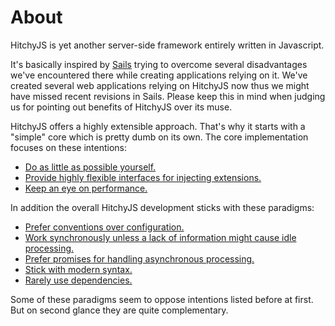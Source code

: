 # About

HitchyJS is yet another server-side framework entirely written in Javascript. 

It's basically inspired by [Sails](https://sailsjs.com/) trying to overcome several disadvantages we've encountered there while creating applications relying on it. We've created several web applications relying on HitchyJS now thus we might have missed recent revisions in Sails. Please keep this in mind when judging us for pointing out benefits of HitchyJS over its muse.

HitchyJS offers a highly extensible approach. That's why it starts with a "simple" core which is pretty dumb on its own. The core implementation focuses on these intentions:

* [Do as little as possible yourself.](core-features.md)
* [Provide highly flexible interfaces for injecting extensions.](extensions-api.md)
* [Keep an eye on performance.](performance.md)

In addition the overall HitchyJS development sticks with these paradigms:

* [Prefer conventions over configuration.](coc.md)
* [Work synchronously unless a lack of information might cause idle processing.](asynchronous.md)
* [Prefer promises for handling asynchronous processing.](promises.md)
* [Stick with modern syntax.](modern-syntax.md)
* [Rarely use dependencies.](dependencies.md)

Some of these paradigms seem to oppose intentions listed before at first. But on second glance they are quite complementary.
